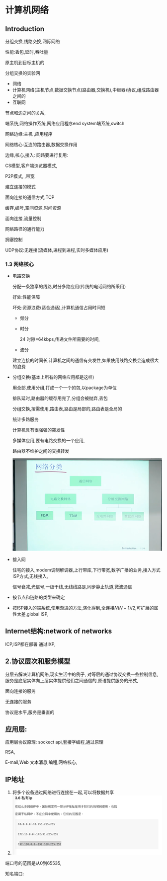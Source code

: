 # 计算机网络

## Introduction

分组交换,线路交换,网际网络

性能:丢包,延时,吞吐量

原主机到目标主机的

分组交换的实验网

- 网络
- 计算机网络(主机节点,数据交换节点(路由器,交换机),中继器)协议,组成路由器之间的
- 互联网

节点和边之间的关系,

端系统,网络操作系统,网络应用程序end system端系统,switch

网络边缘:主机 ,应用程序

网络核心:互连的路由器,数据交换作用

边缘,核心,接入:
网路要进行复用:

CS模型,客户端浏览器模式,

P2P模式, ,带宽

建立连接的模式

面向连接的通信方式,TCP

缓存,编号,空间资源,时间资源

面向连接,流量控制

网络路径的通行能力

拥塞控制

UDP协议:无连接(流媒体,进程到进程,实时多媒体应用)

### 1.3 网络核心

- 电路交换

  分配一条独享的线路,时分多路应用(传统的电话网络所采用)

  好处:性能保障

  坏处:资源浪费(适合通话),计算机通信占用时间短

  - 频分

  - 时分

    24 时隙=64kbps,传递文件所需要的时间,

  - 波分 

  建立连接的时间长,计算机之间的通信有突发性,如果使用线路交换会造成很大的浪费

- 分组交换(基本上所有的网络应用都是这样)

  用全部,使用分组,打成一个一个的包,以package为单位 

  排队延时,路由器的缓存用完了,分组会被抛弃,丢包

  分组交换,按需使用,路由表,路由是局部的,路由表是全局的

  统计多路服务

  计算机具有很强强的突发性

  多媒体应用,要有电路交换的一个应用,

  路由器不维护之间的交换转发

  ![image-20231208172016166](img\image-20231208172016166.png)

- 接入网

  住宅的接入,modem调制解调器,上行带库,下行带宽,数字广播的业务,接入方式ISP方式,无线接入,

  信号衰减,光信号,一级干线,无线线路是,同步静止轨道,微波通信

- 按节点和链路的类型来确定

- 按ISP接入的端系统,使用渐进的方法,演化得到,全连接$N(N-1)/2$,可扩展的属性太差,global ISP,

















## Internet结构:network of networks

ICP,ISP都在部署 通过IXP,

## 2.协议层次和服务模型

分层去解决计算机网络,现实生活中的例子, 对等层的通过协议交换一些控制信息, 服务是底层实体向上层实体提供他们之间通信的,原语提供服务的形式,

面向连接的服务

无连接的服务

协议是水平,服务是垂直的

## 应用层:

应用层协议原理: sockect api,套接字编程,通过原理

RSA,

E-mail,Web 文本消息,编程,网络核心,

## IP地址

1. 将多个设备通过网络进行连接在一起,可以将数据共享
2. ![image-20231208224632162](img\image-20231208224632162.png)

端口号的范围是从0到65535,

知名端口: